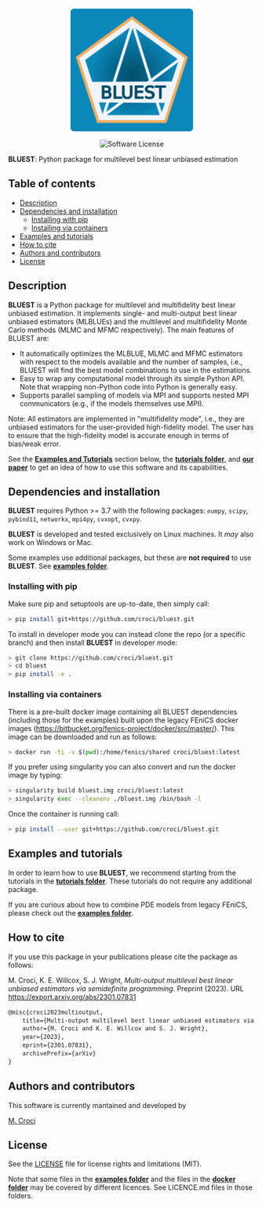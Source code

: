 <p align="center">
  <img src="readme/bluest_logo.png" alt="logo" width="250"/>
</p>

<p align="center">
    <img alt="Software License" src="https://img.shields.io/badge/license-MIT-brightgreen.svg?style=flat-square">
</p>

**BLUEST**: Python package for multilevel best linear unbiased estimation

## Table of contents
* [Description](#description)
* [Dependencies and installation](#dependencies-and-installation)
  * [Installing with pip](#installing-with-pip)
  * [Installing via containers](#installing-via-containers)
* [Examples and tutorials](#examples-and-tutorials)
* [How to cite](#how-to-cite)
* [Authors and contributors](#authors-and-contributors)
* [License](#license)

## Description
**BLUEST** is a Python package for multilevel and multifidelity best linear unbiased estimation. It implements single- and multi-output best linear unbiased estimators (MLBLUEs) and the multilevel and multifidelity Monte Carlo methods (MLMC and MFMC respectively). The main features of BLUEST are:

- It automatically optimizes the MLBLUE, MLMC and MFMC estimators with respect to the models available and the number of samples, i.e., BLUEST will find the best model combinations to use in the estimations.
- Easy to wrap any computational model through its simple Python API. Note that wrapping non-Python code into Python is generally easy.
- Supports parallel sampling of models via MPI and supports nested MPI communicators (e.g., if the models themselves use MPI).

Note: All estimators are implemented in "multifidelity mode", i.e., they are unbiased estimators for the user-provided high-fidelity model. The user has to ensure that the high-fidelity model is accurate enough in terms of bias/weak error.

See the [**Examples and Tutorials**](#examples-and-tutorials) section below, the [**tutorials folder**](tutorials/README.md), and [**our paper**](#how-to-cite) to get an idea of how to use this software and its capabilities.

## Dependencies and installation

**BLUEST** requires Python >= 3.7 with the following packages: `numpy`, `scipy`, `pybind11`, `networkx`, `mpi4py`, `cvxopt`, `cvxpy`.

**BLUEST** is developed and tested exclusively on Linux machines. It *may* also work on Windows or Mac.

Some examples use additional packages, but these are **not required** to use **BLUEST**. See [**examples folder**](examples/README.md).

### Installing with pip

Make sure pip and setuptools are up-to-date, then simply call:

```bash
> pip install git+https://github.com/croci/bluest.git
```

To install in developer mode you can instead clone the repo (or a specific branch) and then install **BLUEST** in developer mode:

```bash
> git clone https://github.com/croci/bluest.git
> cd bluest
> pip install -e .
```

### Installing via containers

There is a pre-built docker image containing all BLUEST dependencies (including those for the examples) built upon the legacy FEniCS docker images (https://bitbucket.org/fenics-project/docker/src/master/). This image can be downloaded and run as follows:

```bash
> docker run -ti -v $(pwd):/home/fenics/shared croci/bluest:latest
```

If you prefer using singularity you can also convert and run the docker image by typing:

```bash
> singularity build bluest.img croci/bluest:latest
> singularity exec --cleanenv ./bluest.img /bin/bash -l
```

Once the container is running call:

```bash
> pip install --user git+https://github.com/croci/bluest.git
```

## Examples and tutorials

In order to learn how to use **BLUEST**, we recommend starting from the tutorials in the [**tutorials folder**](tutorials/README.md). These tutorials do not require any additional package. 

If you are curious about how to combine PDE models from legacy FEniCS, please check out the [**examples folder**](examples/README.md).

## How to cite

If you use this package in your publications please cite the package as follows:

M. Croci, K. E. Willcox, S. J. Wright, *Multi-output multilevel best linear unbiased estimators via semidefinite programming*. Preprint (2023). URL https://export.arxiv.org/abs/2301.07831

```tex
@misc{croci2023multioutput,
    title={Multi-output multilevel best linear unbiased estimators via semidefinite programming},
    author={M. Croci and K. E. Willcox and S. J. Wright},
    year={2023},
    eprint={2301.07831},
    archivePrefix={arXiv}
}
```

## Authors and contributors

This software is currently mantained and developed by

[M. Croci](mailto:mat.mcroci@gmail.com)

## License

See the [LICENSE](LICENSE.md) file for license rights and limitations (MIT).

Note that some files in the [**examples folder**](examples/README.md) and the files in the [**docker folder**](docker/README.md) may be covered by different licences. See LICENCE.md files in those folders.
